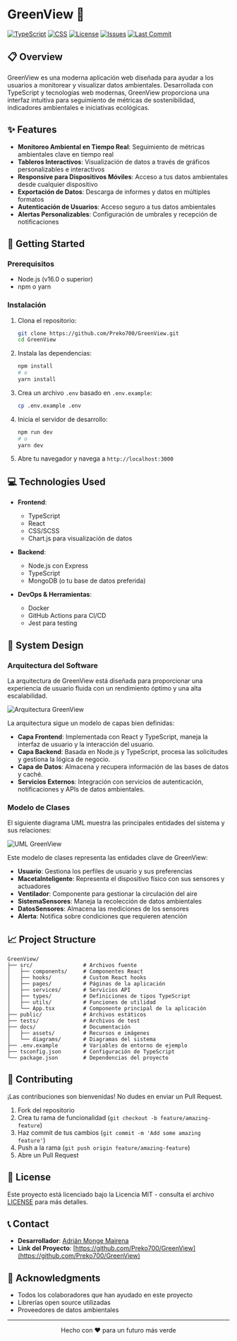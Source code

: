 # GreenView 🌿

[![TypeScript](https://img.shields.io/badge/TypeScript-98.1%25-3178C6?style=flat-square&logo=typescript)](https://www.typescriptlang.org/)
[![CSS](https://img.shields.io/badge/CSS-1.2%25-1572B6?style=flat-square&logo=css3)](https://developer.mozilla.org/en-US/docs/Web/CSS)
[![License](https://img.shields.io/github/license/Preko700/GreenView?style=flat-square)](LICENSE)
[![Issues](https://img.shields.io/github/issues/Preko700/GreenView?style=flat-square)](https://github.com/Preko700/GreenView/issues)
[![Last Commit](https://img.shields.io/github/last-commit/Preko700/GreenView?style=flat-square)](https://github.com/Preko700/GreenView/commits/main)

## 📋 Overview

GreenView es una moderna aplicación web diseñada para ayudar a los usuarios a monitorear y visualizar datos ambientales. Desarrollada con TypeScript y tecnologías web modernas, GreenView proporciona una interfaz intuitiva para seguimiento de métricas de sostenibilidad, indicadores ambientales e iniciativas ecológicas.

## ✨ Features

- **Monitoreo Ambiental en Tiempo Real**: Seguimiento de métricas ambientales clave en tiempo real
- **Tableros Interactivos**: Visualización de datos a través de gráficos personalizables e interactivos
- **Responsive para Dispositivos Móviles**: Acceso a tus datos ambientales desde cualquier dispositivo
- **Exportación de Datos**: Descarga de informes y datos en múltiples formatos
- **Autenticación de Usuarios**: Acceso seguro a tus datos ambientales
- **Alertas Personalizables**: Configuración de umbrales y recepción de notificaciones

## 🚀 Getting Started

### Prerequisitos

- Node.js (v16.0 o superior)
- npm o yarn

### Instalación

1. Clona el repositorio:
   ```bash
   git clone https://github.com/Preko700/GreenView.git
   cd GreenView
   ```

2. Instala las dependencias:
   ```bash
   npm install
   # o
   yarn install
   ```

3. Crea un archivo `.env` basado en `.env.example`:
   ```bash
   cp .env.example .env
   ```

4. Inicia el servidor de desarrollo:
   ```bash
   npm run dev
   # o
   yarn dev
   ```

5. Abre tu navegador y navega a `http://localhost:3000`

## 💻 Technologies Used

- **Frontend**:
  - TypeScript
  - React
  - CSS/SCSS
  - Chart.js para visualización de datos

- **Backend**:
  - Node.js con Express
  - TypeScript
  - MongoDB (o tu base de datos preferida)

- **DevOps & Herramientas**:
  - Docker
  - GitHub Actions para CI/CD
  - Jest para testing

## 📐 System Design

### Arquitectura del Software

La arquitectura de GreenView está diseñada para proporcionar una experiencia de usuario fluida con un rendimiento óptimo y una alta escalabilidad.

![Arquitectura GreenView](Arquitectura%20Greenview.png)

La arquitectura sigue un modelo de capas bien definidas:
- **Capa Frontend**: Implementada con React y TypeScript, maneja la interfaz de usuario y la interacción del usuario.
- **Capa Backend**: Basada en Node.js y TypeScript, procesa las solicitudes y gestiona la lógica de negocio.
- **Capa de Datos**: Almacena y recupera información de las bases de datos y caché.
- **Servicios Externos**: Integración con servicios de autenticación, notificaciones y APIs de datos ambientales.

### Modelo de Clases

El siguiente diagrama UML muestra las principales entidades del sistema y sus relaciones:

![UML GreenView](UML%20Greenview.png)

Este modelo de clases representa las entidades clave de GreenView:
- **Usuario**: Gestiona los perfiles de usuario y sus preferencias
- **MacetaInteligente**: Representa el dispositivo físico con sus sensores y actuadores
- **Ventilador**: Componente para gestionar la circulación del aire
- **SistemaSensores**: Maneja la recolección de datos ambientales
- **DatosSensores**: Almacena las mediciones de los sensores
- **Alerta**: Notifica sobre condiciones que requieren atención

## 📈 Project Structure

```
GreenView/
├── src/                # Archivos fuente
│   ├── components/     # Componentes React
│   ├── hooks/          # Custom React hooks
│   ├── pages/          # Páginas de la aplicación
│   ├── services/       # Servicios API
│   ├── types/          # Definiciones de tipos TypeScript
│   ├── utils/          # Funciones de utilidad
│   └── App.tsx         # Componente principal de la aplicación
├── public/             # Archivos estáticos
├── tests/              # Archivos de test
├── docs/               # Documentación
│   ├── assets/         # Recursos e imágenes
│   └── diagrams/       # Diagramas del sistema
├── .env.example        # Variables de entorno de ejemplo
├── tsconfig.json       # Configuración de TypeScript
└── package.json        # Dependencias del proyecto
```

## 🤝 Contributing

¡Las contribuciones son bienvenidas! No dudes en enviar un Pull Request.

1. Fork del repositorio
2. Crea tu rama de funcionalidad (`git checkout -b feature/amazing-feature`)
3. Haz commit de tus cambios (`git commit -m 'Add some amazing feature'`)
4. Push a la rama (`git push origin feature/amazing-feature`)
5. Abre un Pull Request

## 📄 License

Este proyecto está licenciado bajo la Licencia MIT - consulta el archivo [LICENSE](LICENSE) para más detalles.

## 📞 Contact

- **Desarrollador**: [Adrián Monge Mairena](https://github.com/Preko700)
- **Link del Proyecto**: [https://github.com/Preko700/GreenView](https://github.com/Preko700/GreenView)

## 🙏 Acknowledgments

- Todos los colaboradores que han ayudado en este proyecto
- Librerías open source utilizadas
- Proveedores de datos ambientales

---

<p align="center">Hecho con ❤️ para un futuro más verde</p>
